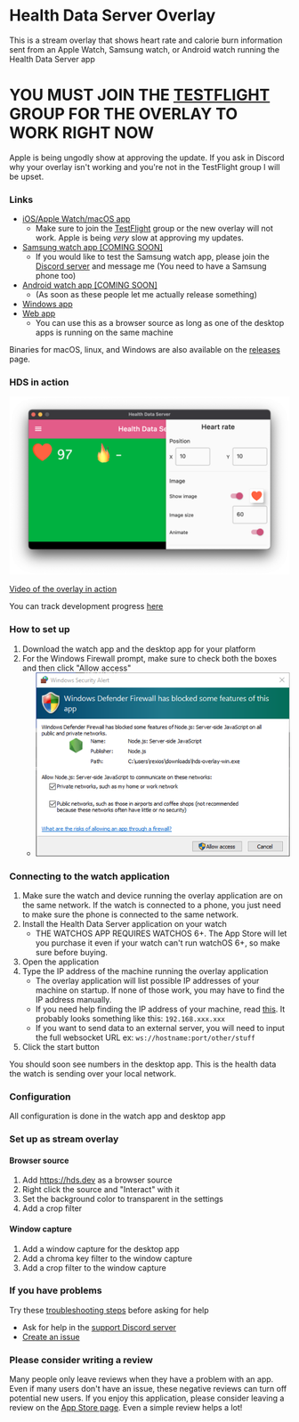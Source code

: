 # Health Data Server Overlay
This is a stream overlay that shows heart rate and calorie burn information sent from an Apple Watch, Samsung watch, or Android watch running the Health Data Server app

# YOU MUST JOIN THE [TESTFLIGHT](https://testflight.apple.com/join/hG4FkmZ4) GROUP FOR THE OVERLAY TO WORK RIGHT NOW

Apple is being ungodly show at approving the update. If you ask in Discord why your overlay isn't working and you're not in the TestFlight group I will be upset.

### Links

- [iOS/Apple Watch/macOS app](https://apps.apple.com/app/apple-store/id1496042074?pt=118722341&ct=GitHub&mt=8)
  - Make sure to join the [TestFlight](https://testflight.apple.com/join/hG4FkmZ4) group or the new overlay will not work. Apple is being *very* slow at approving my updates.
- [Samsung watch app [COMING SOON]]()
  - If you would like to test the Samsung watch app, please join the [Discord server](https://discord.gg/FayYYcm) and message me (You need to have a Samsung phone too)
- [Android watch app [COMING SOON]]()
  - (As soon as these people let me actually release something)
- [Windows app](https://www.microsoft.com/store/apps/9PHN402J6LVJ)
- [Web app](https://hds.dev/)
  - You can use this as a browser source as long as one of the desktop apps is running on the same machine

Binaries for macOS, linux, and Windows are also available on the [releases](https://github.com/Rexios80/Health-Data-Server-Overlay/releases) page.

### HDS in action

![Preview Image](https://github.com/Rexios80/Health-Data-Server-Overlay/raw/master/readme_assets/PreviewImage.png)

[Video of the overlay in action](https://www.youtube.com/watch?v=CFGlA7JWUFo)

You can track development progress [here](https://trello.com/healthdataserver)

### How to set up
1. Download the watch app and the desktop app for your platform
2. For the Windows Firewall prompt, make sure to check both the boxes and then click "Allow access"
    - ![Firewall Dialog](https://github.com/Rexios80/Health-Data-Server-Overlay/raw/master/readme_assets/firewall-dialog.png)

### Connecting to the watch application
1. Make sure the watch and device running the overlay application are on the same network. If the watch is connected to a phone, you just need to make sure the phone is connected to the same network.
2. Install the Health Data Server application on your watch
   - THE WATCHOS APP REQUIRES WATCHOS 6+. The App Store will let you purchase it even if your watch can't run watchOS 6+, so make sure before buying.
3. Open the application
4. Type the IP address of the machine running the overlay application
   - The overlay application will list possible IP addresses of your machine on startup. If none of those work, you may have to find the IP address manually.
   - If you need help finding the IP address of your machine, read [this](https://www.tp-link.com/us/support/faq/838/). It probably looks something like this: `192.168.xxx.xxx`
   - If you want to send data to an external server, you will need to input the full websocket URL ex: `ws://hostname:port/other/stuff`
5. Click the start button

You should soon see numbers in the desktop app. This is the health data the watch is sending over your local network.

### Configuration
All configuration is done in the watch app and desktop app

### Set up as stream overlay

#### Browser source
1. Add https://hds.dev as a browser source
2. Right click the source and "Interact" with it
3. Set the background color to transparent in the settings
4. Add a crop filter

#### Window capture
1. Add a window capture for the desktop app
2. Add a chroma key filter to the window capture
3. Add a crop filter to the window capture

### If you have problems
Try these [troubleshooting steps](https://github.com/Rexios80/Health-Data-Server-Overlay/wiki/Troubleshooting) before asking for help
- Ask for help in the [support Discord server](https://discord.gg/FayYYcm)
- [Create an issue](https://github.com/Rexios80/Health-Data-Server-Overlay/issues/new?assignees=&labels=&template=bug-report.md&title=)

### Please consider writing a review
Many people only leave reviews when they have a problem with an app. Even if many users don't have an issue, these negative reviews can turn off potential new users. If you enjoy this application, please consider leaving a review on the [App Store page](https://apps.apple.com/app/apple-store/id1496042074?pt=118722341&ct=GitHub&mt=8). Even a simple review helps a lot!
